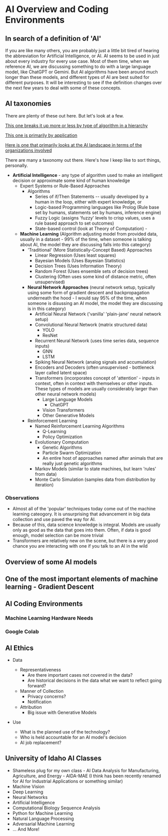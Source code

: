 # AI Overview and Coding Environments

## In search of a definition of 'AI'
If you are like many others, you are probably just a little bit tired of hearing the abbreviation for Artificial Intelligence, or AI. AI seems to be used in just about every industry for every use case. Most of them time, when we reference AI, we are discussing something to do with a large language model, like ChatGPT or Gemini. But AI algorithms have been around much longer than these models, and different types of AI are best suited for different purposes. It will be interesting to see if the definition changes over the next few years to deal with some of these concepts. 

## AI taxonomies

There are plenty of these out here. But let's look at a few. 

[This one breaks it up more or less by type of algorithm in a hierarchy](https://frickingruvin.medium.com/artificial-intelligence-ai-taxonomies-caa2ddc6cc7e)

[This one is primarily by application](https://www.researchgate.net/publication/359953985_An_artificial_intelligence_life_cycle_From_conception_to_production/figures?lo=1)

[Here is one that primarily looks at the AI landscape in terms of the organizations involved](https://data.org/news/a-taxonomy-for-ai-data-for-good/)

There are many a taxonomy out there. Here's how I keep like to sort things, personally. 

- **Artificial Intelligence** - any type of algorithm used to make an intelligent decision or approximate some kind of human knowledge
    - Expert Systems or Rule-Based Approaches 
        - Algorithms
            - Series of if/Then Statements -- usually developed by a human in the loop, either with expert knowledge, or 
            - Logic-based Programming languages like Prolog (Rule base set by humans, statements set by humans, inference engine)
            - Fuzzy Logic (assigns 'fuzzy' levels to crisp values, uses a rule based approach to set outcomes)
            - State-based control (look at Theory of Computation) - 
    - **Machine Learning** (Algorithm adjusting model from provided data, usually in a dataset - 99% of the time, when someone is talking about AI, the model they are discussing falls into this category)
        - 'Traditional' (More Statistically-Concept Based) Approaches
            - Linear Regression (Uses least squares)
            - Bayesian Models (Uses Bayesian Statistics)
            - Decision Trees (Uses Information Theory) 
            - Random Forest (Uses ensemble sets of decision trees)
            - Clustering (Often uses some kind of distance metric, often unsupervised)
        - **Neural Network Approaches** (neural network setup, typically using some form of gradient descent and backpropagation underneath the hood - I would say 95% of the time, when someone is disussing an AI model, the model they are discussing is in this category)
            - Artificial Neural Network ('vanilla' 'plain-jane' neural network setup)
            - Convolutional Neural Network (matrix structured data)
                - YOLO
                - ResNet
            - Recurrent Neural Network (uses time series data, sequence inputs)
                - GNN 
                - LSTM
            - Spiking Neural Network (analog signals and accumulation)
            - Encoders and Decoders (often unsupervised - bottleneck layer called latent space)
            - Transformers (incorporates concept of 'attention' - inputs in context, often in context with themselves or other inputs. These types of models are usually considerably larger than other neural network models)
                - Large Language Models 
                    - ChatGPT 
                - Vision Transformers 
                - Other Generative Models 
        - Reinforcement Learning
            - Named Reinforcement Learning Algorithms 
                - Q-Learning
                - Policy Optimization
            - Evolutionary Computation
                - Genetic Algorithms
                - Particle Swarm Optimization
                - An entire host of approaches named after animals that are really just genetic algorithms 
            - Markov Models (similar to state machines, but learn 'rules' from data)
            - Monte Carlo Simulation (samples data from distribution by iteration) 

### Observations
- Almost all of the 'popular' techniques today come out of the machine learning cateogory. It is unsurprising that advancement in big data collection and use paved the way for AI. 
- Because of this, data science knowledge is integral. Models are usually only as good as the data that goes into them. Often, if data is good enough, model selection can be more trivial 
- Transformers are relatively new on the scene, but there is a very good chance you are interacting with one if you talk to an AI in the wild 

## Overview of some AI models 

## One of the most important elements of machine learning - Gradient Descent 



## AI Coding Environments 

### Machine Learning Hardware Needs 

### Google Colab 

## AI Ethics

- Data
    - Representativeness
        - Are there important cases not covered in the data? 
        - Are historical decisions in the data what we want to reflect going forward? 
    - Manner of Collection
        - Privacy concerns?
        - Notification 
    - Attribution
        - Big issue with Generative Models 

- Use
    - What is the planned use of the technology?
    - Who is held accountable for an AI model's decision
    - AI job replacement?  

## University of Idaho AI Classes 

- Shameless plug for my own class - AI Data Analysis for Manufacturing, Agriculture, and Energy - AIDA-MAE (I think has been recently renamed for AI for Industrial Applications or something similar)
- Machine Vision
- Deep Learning
- Neural Networks
- Artificial Intelligence
- Computational Biology Sequence Analysis
- Python for Machine Learning
- Natural Language Processing 
- Adversarial Machine Learning 
- ... And More!